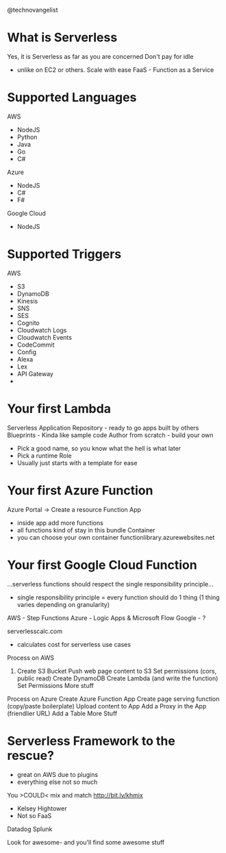 @technovangelist

# What is Serverless
Yes, it is Serverless as far as you are concerned
Don't pay for idle
- unlike on EC2 or others. 
Scale with ease
FaaS - Function as a Service

# Supported Languages
AWS
- NodeJS
- Python
- Java
- Go 
- C#

Azure
- NodeJS
- C#
- F#

Google Cloud
- NodeJS

# Supported Triggers
AWS
- S3
- DynamoDB
- Kinesis
- SNS
- SES
- Cognito
- Cloudwatch Logs
- Cloudwatch Events
- CodeCommit
- Config
- Alexa
- Lex
- API Gateway
- 



# Your first Lambda
Serverless Application Repository - ready to go apps built by others
Blueprints - Kinda like sample code
Author from scratch - build your own
- Pick a good name, so you know what the hell is what later
- Pick a runtime
Role
- Usually just starts with a template for ease

# Your first Azure Function
Azure Portal -> Create a resource
Function App
- inside app add more functions
- all functions kind of stay in this bundle
Container
- you can choose your own container
functionlibrary.azurewebsites.net

# Your first Google Cloud Function


...serverless functions should respect the single responsibility principle...
- single responsibility principle = every function should do 1 thing (1 thing varies depending on granularity)

AWS - Step Functions
Azure - Logic Apps & Microsoft Flow
Google - ?

serverlesscalc.com
- calculates cost for serverless use cases

Process on AWS
1. Create S3 Bucket
Push web page content to S3
Set permissions (cors, public read)
Create DynamoDB
Create Lambda (and write the function)
Set Permissions
More stuff

Process on Azure
Create Azure Function App
Create page serving function (copy/paste boilerplate)
Upload content to App
Add a Proxy in the App (friendlier URL)
Add a Table 
More Stuff

# Serverless Framework to the rescue?
- great on AWS due to plugins
- everything else not so much

You >COULD< mix and match
http://bit.ly/khmix
- Kelsey Hightower
- Not so FaaS

Datadog
Splunk


Look for awesome-<anything> and you'll find some awesome stuff